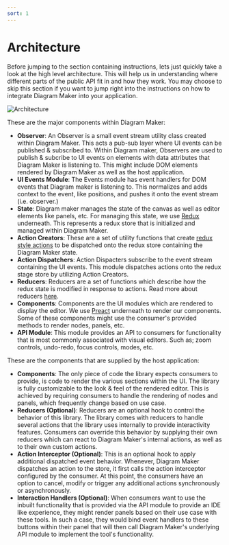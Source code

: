 ```yaml
---
sort: 1
---
```


# Architecture

Before jumping to the section containing instructions, lets just quickly take a look at the high level architecture. This will help us in understanding where different parts of the public API fit in and how they work. You may choose to skip this section if you want to jump right into the instructions on how to integrate Diagram Maker into your application.

![Architecture](/assets/Architecture.png)

These are the major components within Diagram Maker:

* **Observer**: An Observer is a small event stream utility class created within Diagram Maker. This acts a pub-sub layer where UI events can be published & subscribed to. Within Diagram maker, Observers are used to publish & subcribe to UI events on elements with data attributes that Diagram Maker is listening to. This might include DOM elements rendered by Diagram Maker as well as the host application.
* **UI Events Module**: The Events module has event handlers for DOM events that Diagram maker is listening to. This normalizes and adds context to the event, like positions, and pushes it onto the event stream (i.e. observer.)
* **State**: Diagram maker manages the state of the canvas as well as editor elements like panels, etc. For managing this state, we use [Redux](https://redux.js.org/) underneath. This represents a redux store that is initialized and managed within Diagram Maker.
* **Action Creators**: These are a set of utility functions that create [redux style actions](https://redux.js.org/basics/actions) to be dispatched onto the redux store containing the Diagram Maker state.
* **Action Dispatchers**: Action Dispacters subscribe to the event stream containing the UI events. This module dispatches actions onto the redux stage store by utilizing Action Creators.
* **Reducers**: Reducers are a set of functions which describe how the redux state is modified in response to actions. Read more about reducers [here](https://redux.js.org/basics/reducers).
* **Components**: Components are the UI modules which are rendered to display the editor. We use [Preact](https://preactjs.com/) underneath to render our components. Some of these components might use the consumer's provided methods to render nodes, panels, etc.
* **API Module**: This module provides an API to consumers for functionality that is most commonly associated with visual editors. Such as; zoom controls, undo-redo, focus controls, modes, etc.

These are the components that are supplied by the host application:
* **Components**: The only piece of code the library expects consumers to provide, is code to render the various sections within the UI. The library is fully customizable to the look & feel of the rendered editor. This is achieved by requiring consumers to handle the rendering of nodes and panels, which frequently change based on use case.
* **Reducers (Optional)**: Reducers are an optional hook to control the behavior of this library. The library comes with reducers to handle several actions that the library uses internally to provide interactivity features. Consumers can override this behavior by supplying their own reducers which can react to Diagram Maker's internal actions, as well as to their own custom actions.
* **Action Interceptor (Optional)**: This is an optional hook to apply additional dispatched event behavior. Whenever, Diagram Maker dispatches an action to the store, it first calls the action interceptor configured by the consumer. At this point, the consumers have an option to cancel, modify or trigger any additional actions synchronously or asynchronously.
* **Interaction Handlers (Optional)**: When consumers want to use the inbuilt functionality that is provided via the API module to provide an IDE like experience, they might render panels based on their use case with these tools. In such a case, they would bind event handlers to these buttons within their panel that will then call Diagram Maker's underlying API module to implement the tool's functionality.

